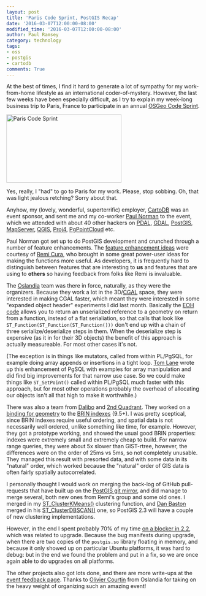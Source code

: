 ```yaml
---
layout: post
title: 'Paris Code Sprint, PostGIS Recap'
date: '2016-03-07T12:00:00-08:00'
modified_time: '2016-03-07T12:00:00-08:00'
author: Paul Ramsey
category: technology
tags:
- oss
- postgis
- cartodb
comments: True
---
```


At the best of times, I find it hard to generate a lot of 
sympathy for my work-from-home lifestyle as an international
coder-of-mystery. However, the last few weeks have been especially
difficult, as I try to explain my week-long business trip
to Paris, France to participate in an annual [OSGeo Code Sprint](https://wiki.osgeo.org/wiki/Paris_Code_Sprint_2016).

<a href="https://wiki.osgeo.org/wiki/Paris_Code_Sprint_2016"><img src="https://wiki.osgeo.org/images/archive/d/d1/20160204192143%21Logo-TOSPrint_Paris.png" height="178" width="300" alt= "Paris Code Sprint" /></a>

Yes, really, I "had" to go to Paris for my work. Please, 
stop sobbing. Oh, that was light jealous retching? Sorry about
that.

Anyhow, my (lovely, wonderful, superterrific) employer, [CartoDB](http://cartodb.com)
was an event sponsor, and sent me and my co-worker [Paul
Norman](https://github.com/pnorman) to the event, which we 
attended with about 40 other hackers on 
[PDAL](http://pdal.io), [GDAL](http://gdal.org), [PostGIS](http://postigs.net), 
[MapServer](http://mapserver.org), [QGIS](http://qgis.org), [Proj4](http://proj4.org),
[PgPointCloud](http://github.com/pgpointcloud) etc.

Paul Norman got set up to do PostGIS development and crunched through a
number of feature enhancements. The [feature enhancement ideas](https://wiki.osgeo.org/wiki/Paris_Code_Sprint_2016_:_PostGIS_Agenda) were
courtesy of [Remi Cura](https://github.com/Remi-C), who brought in some great power-user ideas for
making the functions more useful. As developers, it is frequently hard
to distinguish between features that are interesting to **us** and features
that are using to **others** so having feedback from folks like
Remi is invaluable.

The [Oslandia](http://oslandia.com) team was there in force, naturally, as they were the
organizers. Because they work a lot in the 3D/[CGAL](http://www.cgal.org) 
space, they were interested in making CGAL faster, which meant they were
interested in some "expanded object header" experiments I did last
month. Basically the [EOH code](http://www.postgresql.org/message-id/20178.1423598435@sss.pgh.pa.us) allows you to return an unserialized
reference to a geometry on return from a function, instead of a flat
serialiation, so that calls that look like
`ST_Function(ST_Function(ST_Function()))` don't end up with a chain of
three serialize/deserialize steps in them. When the deserialize step
is expensive (as it in for their 3D objects) the benefit of this
approach is actually measureable. For most other cases it's not.

(The exception is in things like mutators, called from within
PL/PgSQL, for example doing array appends or insertions in a tight
loop. [Tom Lane](https://en.wikipedia.org/wiki/Tom_Lane_(computer_scientist)) wrote up this enhancement of PgSQL with examples for
array manipulation and did find big improvements for that narrow use
case. So we could make things like `ST_SetPoint()` called within
PL/PgSQL much faster with this
approach, but for most other operations probably the overhead of
allocating our objects isn't all that high to make it worthwhile.)

There was also a team from 
[Dalibo](http://www.dalibo.com/en/) and 
[2nd Quadrant](http://2ndquadrant.com). They worked on a 
[binding for geometry](http://blog.2ndquadrant.com/brin-postgis-codesprint2016-paris/)
to the 
[BRIN indexes](http://www.postgresql.org/docs/devel/static/brin-intro.html) (9.5+). 
I was pretty sceptical, since BRIN indexes require useful ordering, and
spatial data is not necessarily well ordered, unlike something like
time, for example. However, they got a prototype working, and showed
the usual good BRIN properties: indexes were extremely small and
extremely cheap to build. For narrow range queries, they were about 5x
slower than GIST-rtree, however, the differences were on the order of
25ms vs 5ms, so not completely unusable. They managed this result with
presorted data, and with some data in its "natural" order, which
worked because the "natural" order of GIS data is often fairly
spatially autocorrelated.

I personally thought I would work on merging the back-log of GitHub
pull-requests that have built up on the 
[PostGIS git mirror](https://github.com/postgis/postgis/pulls), 
and did manage to merge
several, both new ones from Remi's group and some old ones. I merged
in my 
[ST_ClusterKMeans()](http://postgis.net/docs/manual-dev/ST_ClusterKMeans.html)
clustering function, and [Dan Baston](https://github.com/dbaston) merged in his 
[ST_ClusterDBSCAN()](http://postgis.net/docs/manual-dev/ST_ClusterDBSCAN.html)
one, so PostGIS 2.3 will have a couple of new clustering implementations.

However, in the end I spent probably 70% of my time 
[on a blocker in 2.2](https://trac.osgeo.org/postgis/ticket/3429), 
which was related to upgrade. Because the bug manifests during
upgrade, when there are two copies of the `postgis.so` library floating
in memory, and because it only showed up on particular Ubuntu 
platforms, it was hard to debug: but in the end we found the problem
and put in a fix, so we are once again able to do upgrades on all
platforms. 

The other projects also got lots done, and there are more
write-ups at the [event feedback page](https://wiki.osgeo.org/wiki/Paris_Code_Sprint_2016_:_Feedback). 
Thanks to [Olivier Courtin](https://github.com/ocourtin) 
from Oslandia for taking on the heavy weight of 
organizing such an amazing event!

